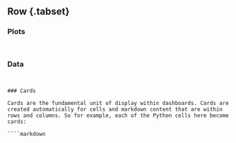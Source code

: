 ## Row {.tabset}

### Plots

```{python}
```

```{python}
```

### Data

```{python}
```
````

### Cards

Cards are the fundamental unit of display within dashboards. Cards are created automatically for cells and markdown content that are within rows and columns. So for example, each of the Python cells here become cards:

````markdown
